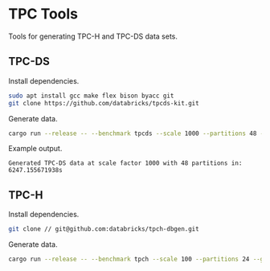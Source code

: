 # TPC Tools

Tools for generating TPC-H and TPC-DS data sets.  

## TPC-DS

Install dependencies.

```bash
sudo apt install gcc make flex bison byacc git
git clone https://github.com/databricks/tpcds-kit.git
```

Generate data.

```bash
cargo run --release -- --benchmark tpcds --scale 1000 --partitions 48 --generator_path ~/git/tpcds-kit/tools/ --output /mnt/bigdata/tpcds/tbl-sf1000/
```

Example output.

```
Generated TPC-DS data at scale factor 1000 with 48 partitions in: 6247.155671938s
```

## TPC-H

Install dependencies.

```bash
git clone // git@github.com:databricks/tpch-dbgen.git
```

Generate data.

```bash
cargo run --release -- --benchmark tpch --scale 100 --partitions 24 --generator_path ~/git/tpch-dbgen/ --output /mnt/bigdata/tpcds/tbl-sf1000/
```

